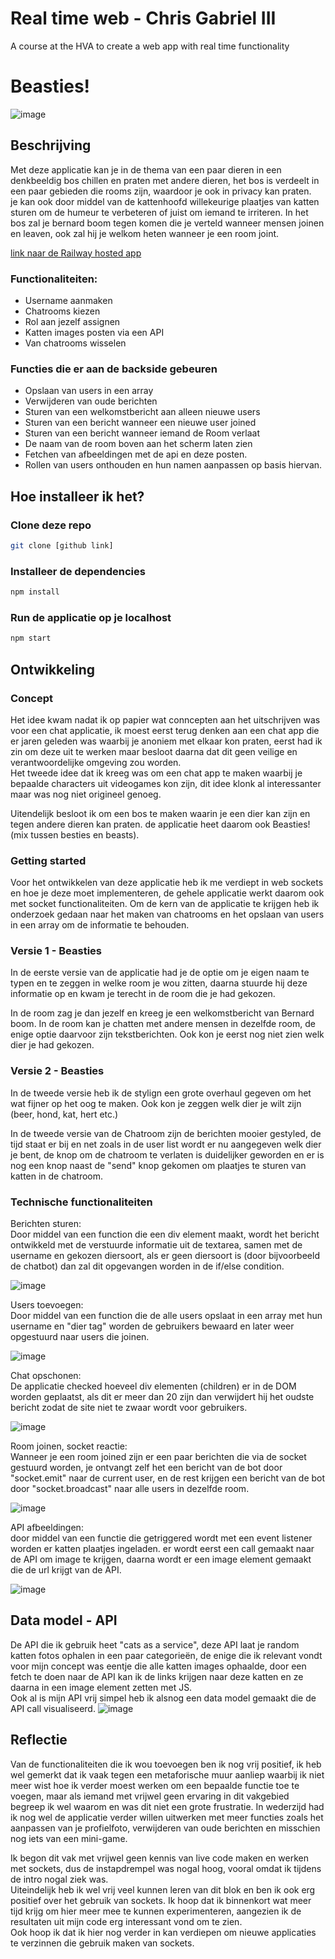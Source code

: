 # Real time web - Chris Gabriel III
 A course at the HVA to create a web app with real time functionality

# Beasties!
![image](https://github.com/ChrisvanHvA/real-time-web/assets/90341211/6c31f2f7-5b62-41af-934e-b5c06a1fdff4)

## Beschrijving
Met deze applicatie kan je in de thema van een paar dieren in een denkbeeldig bos chillen en praten met andere dieren, het bos is verdeelt in een paar gebieden die rooms zijn, waardoor je ook in privacy kan praten.  
je kan ook door middel van de kattenhoofd willekeurige plaatjes van katten sturen om de humeur te verbeteren of juist om iemand te irriteren.
In het bos zal je bernard boom tegen komen die je verteld wanneer mensen joinen en leaven, ook zal hij je welkom heten wanneer je een room joint.


[link naar de Railway hosted app](https://real-time-web-production.up.railway.app/)


### Functionaliteiten:
- Username aanmaken
- Chatrooms kiezen 
- Rol aan jezelf assignen
- Katten images posten via een API
- Van chatrooms wisselen

### Functies die er aan de backside gebeuren
- Opslaan van users in een array
- Verwijderen van oude berichten
- Sturen van een welkomstbericht aan alleen nieuwe users
- Sturen van een bericht wanneer een nieuwe user joined
- Sturen van een bericht wanneer iemand de Room verlaat
- De naam van de room boven aan het scherm laten zien
- Fetchen van afbeeldingen met de api en deze posten.
- Rollen van users onthouden en hun namen aanpassen op basis hiervan.


## Hoe installeer ik het?

### Clone deze repo

```bash
git clone [github link]
```

### Installeer de dependencies

```bash
npm install
```

### Run de applicatie op je localhost
```bash
npm start
```


## Ontwikkeling

### Concept

Het idee kwam nadat ik op papier wat conncepten aan het uitschrijven was voor een chat applicatie, ik moest eerst terug denken aan een chat app die er jaren geleden was waarbij je anoniem met elkaar kon praten, eerst had ik zin om deze uit te werken maar besloot daarna dat dit geen veilige en verantwoordelijke omgeving zou worden.  
Het tweede idee dat ik kreeg was om een chat app te maken waarbij je bepaalde characters uit videogames kon zijn, dit idee klonk al interessanter maar was nog niet origineel genoeg.

Uitendelijk besloot ik om een bos te maken waarin je een dier kan zijn en tegen andere dieren kan praten.
de applicatie heet daarom ook Beasties! (mix tussen besties en beasts). 

### Getting started

Voor het ontwikkelen van deze applicatie heb ik me verdiept in web sockets en hoe je deze moet implementeren, de gehele applicatie werkt daarom ook met socket functionaliteiten. 
Om de kern van de applicatie te krijgen heb ik onderzoek gedaan naar het maken van chatrooms en het opslaan van users in een array om de informatie te behouden. 

### Versie 1 - Beasties

In de eerste versie van de applicatie had je de optie om je eigen naam te typen en te zeggen in welke room je wou zitten, daarna stuurde hij deze informatie op en kwam je terecht in de room die je had gekozen.

In de room zag je dan jezelf en kreeg je een welkomstbericht van Bernard boom. 
In de room kan je chatten met andere mensen in dezelfde room, de enige optie daarvoor zijn tekstberichten. 
Ook kon je eerst nog niet zien welk dier je had gekozen. 

### Versie 2 - Beasties

In de tweede versie heb ik de stylign een grote overhaul gegeven om het wat fijner op het oog te maken. 
Ook kon je zeggen welk dier je wilt zijn (beer, hond, kat, hert etc.)  

In de tweede versie van de Chatroom zijn de berichten mooier gestyled, de tijd staat er bij en net zoals in de user list wordt er nu aangegeven welk dier je bent, de knop om de chatroom te verlaten is duidelijker geworden en er is nog een knop naast de "send" knop gekomen om plaatjes te sturen van katten in de chatroom.

### Technische functionaliteiten

Berichten sturen:  
Door middel van een function die een div element maakt, wordt het bericht ontwikkeld met de verstuurde informatie uit de textarea, samen met de username en gekozen diersoort, als er geen diersoort is (door bijvoorbeeld de chatbot) dan zal dit opgevangen worden in de if/else condition.

![image](https://github.com/ChrisvanHvA/real-time-web/assets/90341211/fec8e260-3ae2-4b45-ab9f-267cf764d9da)

Users toevoegen:  
Door middel van een function die de alle users opslaat in een array met hun username en "dier tag" worden de gebruikers bewaard en later weer opgestuurd naar users die joinen.

![image](https://github.com/ChrisvanHvA/real-time-web/assets/90341211/3cfb7284-7a17-413f-90bf-35eb9493f151)

Chat opschonen:  
De applicatie checked hoeveel div elementen (children) er in de DOM worden geplaatst, als dit er meer dan 20 zijn dan verwijdert hij het oudste bericht zodat de site niet te zwaar wordt voor gebruikers. 

![image](https://github.com/ChrisvanHvA/real-time-web/assets/90341211/86adf434-5a0a-4bf6-8df8-16ec5a9b0932)

Room joinen, socket reactie:  
Wanneer je een room joined zijn er een paar berichten die via de socket gestuurd worden, je ontvangt zelf het een bericht van de bot door "socket.emit" naar de current user, en de rest krijgen een bericht van de bot door "socket.broadcast" naar alle users in dezelfde room. 

![image](https://github.com/ChrisvanHvA/real-time-web/assets/90341211/9ef123ad-8a34-4b64-9acb-fa3ee0fe1072)

API afbeeldingen:  
door middel van een functie die getriggered wordt met een event listener worden er katten plaatjes ingeladen. 
er wordt eerst een call gemaakt naar de API om image te krijgen, daarna wordt er een image element gemaakt die de url krijgt van de API. 

![image](https://github.com/ChrisvanHvA/real-time-web/assets/90341211/197926ab-f012-464b-a8e3-3b1633f50f3b)

## Data model - API
De API die ik gebruik heet "cats as a service", deze API laat je random katten fotos ophalen in een paar categorieën, de enige die ik relevant vondt voor mijn concept was eentje die alle katten images ophaalde, door een fetch te doen naar de API kan ik de links krijgen naar deze katten en ze daarna in een image element zetten met JS.  
Ook al is mijn API vrij simpel heb ik alsnog een data model gemaakt die de API call visualiseerd.
![image](https://github.com/ChrisvanHvA/real-time-web/assets/90341211/36c0c4bf-1288-4c0b-affa-3542b5faea88)

## Reflectie

Van de functionaliteiten die ik wou toevoegen ben ik nog vrij positief, ik heb wel gemerkt dat ik vaak tegen een metaforische muur aanliep waarbij ik niet meer wist hoe ik verder moest werken om een bepaalde functie toe te voegen, maar als iemand met vrijwel geen ervaring in dit vakgebied begreep ik wel waarom en was dit niet een grote frustratie. 
In wederzijd had ik nog wel de applicatie verder willen uitwerken met meer functies zoals het aanpassen van je profielfoto, verwijderen van oude berichten en misschien nog iets van een mini-game.

Ik begon dit vak met vrijwel geen kennis van live code maken en werken met sockets, dus de instapdrempel was nogal hoog, vooral omdat ik tijdens de intro nogal ziek was.  
Uiteindelijk heb ik wel vrij veel kunnen leren van dit blok en ben ik ook erg positief over het gebruik van sockets. 
Ik hoop dat ik binnenkort wat meer tijd krijg om hier meer mee te kunnen experimenteren, aangezien ik de resultaten uit mijn code erg interessant vond om te zien.  
Ook hoop ik dat ik hier nog verder in kan verdiepen om nieuwe applicaties te verzinnen die gebruik maken van sockets.
